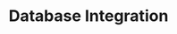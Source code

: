 ---
layout: docu
redirect_from:
- /docs/guides/database_integration/overview
title: Database Integration
---